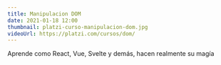 ```yaml
---
title: Manipulacion DOM
date: 2021-01-18 12:00
thumbnail: platzi-curso-manipulacion-dom.jpg
videoUrl: https://platzi.com/cursos/dom/
---
```


Aprende como React, Vue, Svelte y demás, hacen realmente su magía
